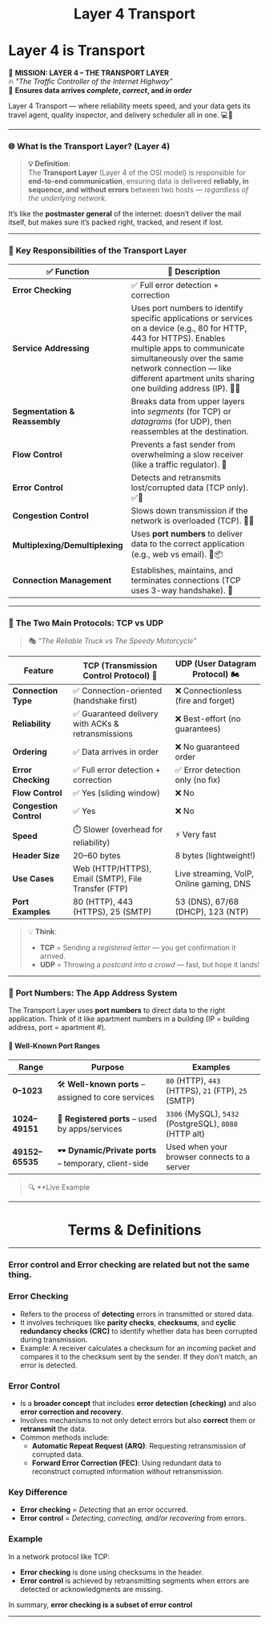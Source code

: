 <h1 align="center">Layer 4 Transport</h1>

# Layer 4 is Transport 

🎉 **MISSION: LAYER 4 – THE TRANSPORT LAYER**  
🔥 *"The Traffic Controller of the Internet Highway"*  
🚦 **Ensures data arrives *complete*, *correct*, and *in order***  

Layer 4 Transport — where reliability meets speed, and your data gets its travel agent, quality inspector, and delivery scheduler all in one. 💻🚀

---

### 🌐 **What Is the Transport Layer? (Layer 4)**

> **💡 Definition**:  
> The **Transport Layer** (Layer 4 of the OSI model) is responsible for **end-to-end communication**, ensuring data is delivered **reliably, in sequence, and without errors** between two hosts — *regardless of the underlying network*.

It’s like the **postmaster general** of the internet: doesn’t deliver the mail itself, but makes sure it’s packed right, tracked, and resent if lost.

---

### 🧩 **Key Responsibilities of the Transport Layer**

| ✅ Function | 📝 Description |
|-----------|---------------|
| **Error Checking** | ✅ Full error detection + correction | ✅ Error detection only (no fix) |
| **Service Addressing** | Uses port numbers to identify specific applications or services on a device (e.g., 80 for HTTP, 443 for HTTPS). Enables multiple apps to communicate simultaneously over the same network connection — like different apartment units sharing one building address (IP). 🔌🎯 |
| **Segmentation & Reassembly** | Breaks data from upper layers into *segments* (for TCP) or *datagrams* (for UDP), then reassembles at the destination. |
| **Flow Control** | Prevents a fast sender from overwhelming a slow receiver (like a traffic regulator). 🚦 |
| **Error Control** | Detects and retransmits lost/corrupted data (TCP only). ✅🔁 |
| **Congestion Control** | Slows down transmission if the network is overloaded (TCP). 🛑🚦 |
| **Multiplexing/Demultiplexing** | Uses **port numbers** to deliver data to the correct application (e.g., web vs email). 🔄📦 |
| **Connection Management** | Establishes, maintains, and terminates connections (TCP uses 3-way handshake). 🔗 |

---

### 🚆 **The Two Main Protocols: TCP vs UDP**

> 🎭 *"The Reliable Truck vs The Speedy Motorcycle"*

| **Feature** | **TCP (Transmission Control Protocol)** 🚛 | **UDP (User Datagram Protocol)** 🏍️ |
|------------|----------------------------------------|--------------------------------------|
| **Connection Type** | ✅ Connection-oriented (handshake first) | ❌ Connectionless (fire and forget) |
| **Reliability** | ✅ Guaranteed delivery with ACKs & retransmissions | ❌ Best-effort (no guarantees) |
| **Ordering** | ✅ Data arrives in order | ❌ No guaranteed order |
| **Error Checking** | ✅ Full error detection + correction | ✅ Error detection only (no fix) |
| **Flow Control** | ✅ Yes (sliding window) | ❌ No |
| **Congestion Control** | ✅ Yes | ❌ No |
| **Speed** | ⏱️ Slower (overhead for reliability) | ⚡ Very fast |
| **Header Size** | 20–60 bytes | 8 bytes (lightweight!) |
| **Use Cases** | Web (HTTP/HTTPS), Email (SMTP), File Transfer (FTP) | Live streaming, VoIP, Online gaming, DNS |
| **Port Examples** | 80 (HTTP), 443 (HTTPS), 25 (SMTP) | 53 (DNS), 67/68 (DHCP), 123 (NTP) |

> 💡 **Think**:  
> - **TCP** = Sending a *registered letter* — you get confirmation it arrived.  
> - **UDP** = Throwing a *postcard into a crowd* — fast, but hope it lands!

---

### 🔢 **Port Numbers: The App Address System**

The Transport Layer uses **port numbers** to direct data to the right application. Think of it like apartment numbers in a building (IP = building address, port = apartment #).

#### 🏢 Well-Known Port Ranges

| Range | Purpose | Examples |
|------|--------|---------|
| **0–1023** | 🛠️ **Well-known ports** – assigned to core services | `80` (HTTP), `443` (HTTPS), `21` (FTP), `25` (SMTP) |
| **1024–49151** | 🧩 **Registered ports** – used by apps/services | `3306` (MySQL), `5432` (PostgreSQL), `8080` (HTTP alt) |
| **49152–65535** | 🕶️ **Dynamic/Private ports** – temporary, client-side | Used when your browser connects to a server |

> 🔍 **Live Example









































---

<h1 align="center">Terms & Definitions</h1>

---

### **Error control** and **Error checking** are related but not the same thing.

### **Error Checking**
- Refers to the process of **detecting** errors in transmitted or stored data.
- It involves techniques like **parity checks**, **checksums**, and **cyclic redundancy checks (CRC)** to identify whether data has been corrupted during transmission.
- Example: A receiver calculates a checksum for an incoming packet and compares it to the checksum sent by the sender. If they don’t match, an error is detected.

### **Error Control**
- Is a **broader concept** that includes **error detection (checking)** and also **error correction and recovery**.
- Involves mechanisms to not only detect errors but also **correct** them or **retransmit** the data.
- Common methods include:
  - **Automatic Repeat Request (ARQ)**: Requesting retransmission of corrupted data.
  - **Forward Error Correction (FEC)**: Using redundant data to reconstruct corrupted information without retransmission.

### **Key Difference**
- **Error checking** = *Detecting* that an error occurred.
- **Error control** = *Detecting, correcting, and/or recovering* from errors.

### **Example**
In a network protocol like TCP:
- **Error checking** is done using checksums in the header.
- **Error control** is achieved by retransmitting segments when errors are detected or acknowledgments are missing.

In summary, **error checking is a subset of error control** 

---

